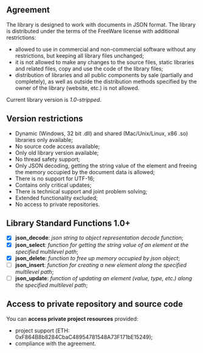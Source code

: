 ## Agreement

The library is designed to work with documents in JSON format.
The library is distributed under the terms of the FreeWare license with additional restrictions:
- allowed to use in commercial and non-commercial software without any restrictions, but keeping all library files unchanged;
- it is not allowed to make any changes to the source files, static libraries and related files, copy and use the code of the library files;
- distribution of libraries and all public components by sale (partially and completely), as well as outside the distribution methods specified by the owner of the library (website, etc.) is not allowed.

Current library version is *1.0-stripped*.

## Version restrictions

- Dynamic (Windows, 32 bit .dll) and shared (Mac/Unix/Linux, x86 .so) libraries only available;
- No source code access available;
- Only old library version available;
- No thread safety support;
- Only JSON decoding, getting the string value of the element and freeing the memory occupied by the document data is allowed;
- There is no support for UTF-16;
- Contains only critical updates;
- There is technical support and joint problem solving;
- Extended functionality excluded;
- No access to private repositories.

## Library Standard Functions 1.0+
- [x] **json_decode**: *json string to object representation decode function*;
- [x] **json_select**: *function for getting the string value of an element at the specified multilevel path*;
- [x] **json_delete**: *function to free up memory occupied by json object*;
- [ ] **json_insert**: *function for creating a new element along the specified multilevel path*;
- [ ] **json_update**: *function of updating an element (value, type, etc.) along the specified multilevel path*;

##  Access to private repository and source code

You can **access private project resources** provided:
- project support (ЕТН: 0xF864B8b8284CbaC48954781548A73F171bE15249);
- compliance with the agreement.
